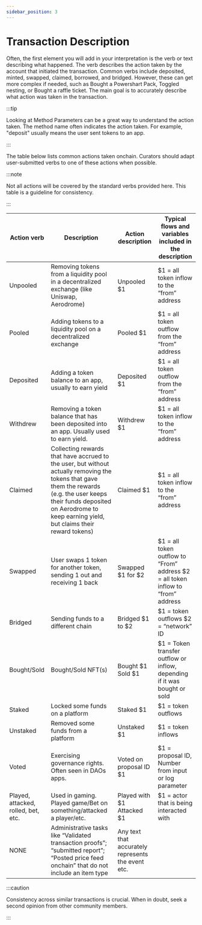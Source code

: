 ```yaml
---
sidebar_position: 3
---
```


# Transaction Description

Often, the first element you will add in your interpretation is the verb or text describing what happened. The verb describes the action taken by the account that initiated the transaction. Common verbs include deposited, minted, swapped, claimed, borrowed, and bridged. However, these can get more complex if needed, such as Bought a Powershart Pack, Toggled nesting, or Bought a raffle ticket. The main goal is to accurately describe what action was taken in the transaction.

:::tip

Looking at Method Parameters can be a great way to understand the action taken. The method name often indicates the action taken. For example, "deposit" usually means the user sent tokens to an app.

:::

The table below lists common actions taken onchain. Curators should adapt user-submitted verbs to one of these actions when possible.

:::note

Not all actions will be covered by the standard verbs provided here. This table is a guideline for consistency.

:::

| Action verb                         | Description                                                                                                                                                                                                                          | Action description                                 | Typical flows and variables included in the description                          |
| ----------------------------------- | ------------------------------------------------------------------------------------------------------------------------------------------------------------------------------------------------------------------------------------ | -------------------------------------------------- | -------------------------------------------------------------------------------- |
| Unpooled                            | Removing tokens from a liquidity pool in a decentralized exchange (like Uniswap, Aerodrome)                                                                                                                                          | Unpooled $1                                        | $1 = all token inflow to the “from” address                                      |
| Pooled                              | Adding tokens to a liquidity pool on a decentralized exchange                                                                                                                                                                        | Pooled $1                                          | $1 = all token outflow from the “from” address                                   |
| Deposited                           | Adding a token balance to an app, usually to earn yield                                                                                                                                                                              | Deposited $1                                       | $1 = all token outflow from the “from” address                                   |
| Withdrew                            | Removing a token balance that has been deposited into an app. Usually used to earn yield.                                                                                                                                            | Withdrew $1                                        | $1 = all token inflow to the “from” address                                      |
| Claimed                             | Collecting rewards that have accrued to the user, but without actually removing the tokens that gave them the rewards (e.g. the user keeps their funds deposited on Aerodrome to keep earning yield, but claims their reward tokens) | Claimed $1                                         | $1 = all token inflow to the “from” address                                      |
| Swapped                             | User swaps 1 token for another token, sending 1 out and receiving 1 back                                                                                                                                                             | Swapped $1 for $2                                  | $1 = all token outflow to “From” address $2 = all token inflow to “from” address |
| Bridged                             | Sending funds to a different chain                                                                                                                                                                                                   | Bridged $1 to $2                                   | $1 = token outflows $2 = “network” ID                                            |
| Bought/Sold                         | Bought/Sold NFT(s)                                                                                                                                                                                                                   | Bought $1 Sold $1                                  | $1 = Token transfer outflow or inflow, depending if it was bought or sold        |
| Staked                              | Locked some funds on a platform                                                                                                                                                                                                      | Staked $1                                          | $1 = token outflows                                                              |
| Unstaked                            | Removed some funds from a platform                                                                                                                                                                                                   | Unstaked $1                                        | $1 = token inflows                                                               |
| Voted                               | Exercising governance rights. Often seen in DAOs apps.                                                                                                                                                                               | Voted on proposal ID $1                            | $1 = proposal ID, Number from input or log parameter                             |
| Played, attacked, rolled, bet, etc. | Used in gaming. Played game/Bet on something/attacked a player/etc.                                                                                                                                                                  | Played with $1 Attacked $1                         | $1 = actor that is being interacted with                                         |
| NONE                                | Administrative tasks like “Validated transaction proofs”; “submitted report”; “Posted price feed onchain” that do not include an item type                                                                                           | Any text that accurately represents the event etc. |                                                                                  |

:::caution

Consistency across similar transactions is crucial. When in doubt, seek a second opinion from other community members.

:::
